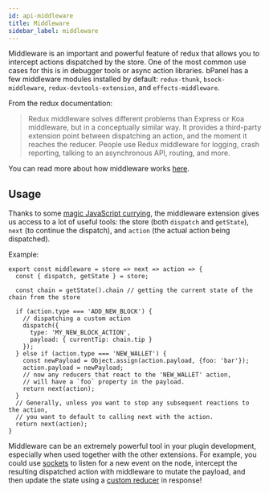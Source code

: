 ```yaml
---
id: api-middleware
title: Middleware
sidebar_label: middleware
---
```


Middleware is an important and powerful feature of redux that allows you to intercept actions dispatched by the store. One of the most common use cases for this is in debugger tools or async action libraries. bPanel has a few middleware modules installed by default: `redux-thunk`, `bsock-middleware`, `redux-devtools-extension`, and `effects-middleware`.

From the redux documentation:

>Redux middleware solves different problems than Express or Koa middleware, but in a conceptually similar way. It provides a third-party extension point between dispatching an action, and the moment it reaches the reducer. People use Redux middleware for logging, crash reporting, talking to an asynchronous API, routing, and more.

You can read more about how middleware works [here](https://redux.js.org/advanced/middleware).

## Usage
Thanks to some [magic JavaScript currying](https://hackernoon.com/currying-in-js-d9ddc64f162e), the middleware extension gives us access to a lot of useful tools: the store (both `dispatch` and `getState`), `next` (to continue the dispatch), and `action` (the actual action being dispatched).

Example:
```
export const middleware = store => next => action => {
  const { dispatch, getState } = store;

  const chain = getState().chain // getting the current state of the chain from the store

  if (action.type === 'ADD_NEW_BLOCK') {
    // dispatching a custom action
    dispatch({
      type: 'MY_NEW_BLOCK_ACTION',
      payload: { currentTip: chain.tip }
    });
  } else if (action.type === 'NEW_WALLET') {
    const newPayload = Object.assign(action.payload, {foo: 'bar'});
    action.payload = newPayload;
    // now any reducers that react to the 'NEW_WALLET' action,
    // will have a `foo` property in the payload.
    return next(action);
  }
  // Generally, unless you want to stop any subsequent reactions to the action,
  // you want to default to calling next with the action.
  return next(action);
}
```

Middleware can be an extremely powerful tool in your plugin development, especially when used together with the other extensions. For example, you could use [sockets](/docs/api-sockets.html) to listen for a new event on the node, intercept the resulting dispatched action with middleware to mutate the payload, and then update the state using a [custom reducer](/docs/api-reducer.html) in response!